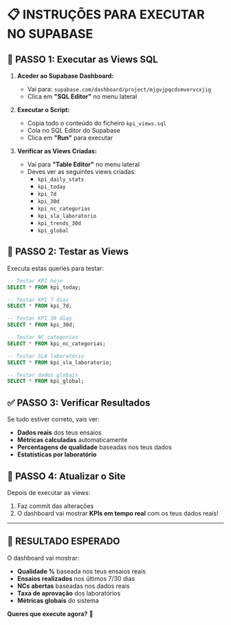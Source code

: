 # 📋 INSTRUÇÕES PARA EXECUTAR NO SUPABASE

## 🚀 **PASSO 1: Executar as Views SQL**

1. **Aceder ao Supabase Dashboard:**
   - Vai para: `supabase.com/dashboard/project/mjgvjpqcdsmvervcxjig`
   - Clica em **"SQL Editor"** no menu lateral

2. **Executar o Script:**
   - Copia todo o conteúdo do ficheiro `kpi_views.sql`
   - Cola no SQL Editor do Supabase
   - Clica em **"Run"** para executar

3. **Verificar as Views Criadas:**
   - Vai para **"Table Editor"** no menu lateral
   - Deves ver as seguintes views criadas:
     - `kpi_daily_stats`
     - `kpi_today`
     - `kpi_7d`
     - `kpi_30d`
     - `kpi_nc_categorias`
     - `kpi_sla_laboratorio`
     - `kpi_trends_30d`
     - `kpi_global`

## 🎯 **PASSO 2: Testar as Views**

Executa estas queries para testar:

```sql
-- Testar KPI hoje
SELECT * FROM kpi_today;

-- Testar KPI 7 dias
SELECT * FROM kpi_7d;

-- Testar KPI 30 dias
SELECT * FROM kpi_30d;

-- Testar NC categorias
SELECT * FROM kpi_nc_categorias;

-- Testar SLA laboratório
SELECT * FROM kpi_sla_laboratorio;

-- Testar dados globais
SELECT * FROM kpi_global;
```

## ✅ **PASSO 3: Verificar Resultados**

Se tudo estiver correto, vais ver:
- **Dados reais** dos teus ensaios
- **Métricas calculadas** automaticamente
- **Percentagens de qualidade** baseadas nos teus dados
- **Estatísticas por laboratório**

## 🔄 **PASSO 4: Atualizar o Site**

Depois de executar as views:
1. Faz commit das alterações
2. O dashboard vai mostrar **KPIs em tempo real** com os teus dados reais!

---

## 🎉 **RESULTADO ESPERADO**

O dashboard vai mostrar:
- **Qualidade %** baseada nos teus ensaios reais
- **Ensaios realizados** nos últimos 7/30 dias
- **NCs abertas** baseadas nos dados reais
- **Taxa de aprovação** dos laboratórios
- **Métricas globais** do sistema

**Queres que execute agora?** 🚀
